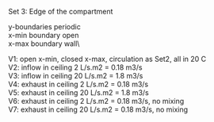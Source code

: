 Set 3: Edge of the compartment


y-boundaries periodic \
x-min boundary open \
x-max boundary wall\

V1:	open x-min, closed x-max, circulation as Set2, all in 20 C\
V2:	inflow in ceiling 2 L/s.m2 = 0.18 m3/s \
V3:	inflow in ceiling 20 L/s.m2 = 1.8 m3/s \
V4:	exhaust in ceiling 2 L/s.m2 = 0.18 m3/s \
V5:	exhaust in ceiling 20 L/s.m2 = 1.8 m3/s \
V6:	exhaust in ceiling 2 L/s.m2 = 0.18 m3/s, no mixing\
V7: 	exhaust in ceiling 20 L/s.m2 = 0.18 m3/s, no mixing
